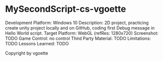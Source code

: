 # MySecondScript-cs-vgoette
Development Platform: Windows 10
Description: 2D project, practicing create unity project locally and on GitHub, coding first Debug message in Hello World script.
Target Platform: WebGL (refRes: 1280x720)
Screenshot: TODO
Game Control: no control
Third Party Material: TODO
Limitations: TODO
Lessons Learned: TODO

Copyright by vgoette